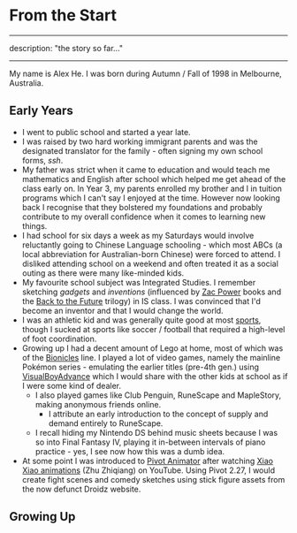 # From the Start

---

description: "the story so far..."

---

My name is Alex He. I was born during Autumn / Fall of 1998 in Melbourne, Australia.

## Early Years

- I went to public school and started a year late.
- I was raised by two hard working immigrant parents and was the designated translator for the family - often signing my own school forms, _ssh_.
- My father was strict when it came to education and would teach me mathematics and English after school which helped me get ahead of the class early on. In Year 3, my parents enrolled my brother and I in tuition programs which I can't say I enjoyed at the time. However now looking back I recognise that they bolstered my foundations and probably contribute to my overall confidence when it comes to learning new things.
- I had school for six days a week as my Saturdays would involve reluctantly going to Chinese Language schooling - which most ABCs (a local abbreviation for Australian-born Chinese) were forced to attend. I disliked attending school on a weekend and often treated it as a social outing as there were many like-minded kids.
- My favourite school subject was Integrated Studies. I remember sketching _gadgets_ and _inventions_ (influenced by [Zac Power](https://www.goodreads.com/series/61701-zac-power-classic) books and the [Back to the Future](https://www.imdb.com/title/tt0088763/) trilogy) in IS class. I was convinced that I'd become an inventor and that I would change the world.
- I was an athletic kid and was generally quite good at most [sports](../sports/sports.md), though I sucked at sports like soccer / football that required a high-level of foot coordination.
- Growing up I had a decent amount of Lego at home, most of which was of the [Bionicles](https://www.ebay.com.au/b/LEGO-Bionicle-Complete-Sets-Packs/19006/bn_7013688011?mkevt=1&mkcid=1&mkrid=705-53470-19255-0&campid=5338596835&customid=&toolid=10001) line. I played a lot of video games, namely the mainline Pokémon series - emulating the earlier titles (pre-4th gen.) using [VisualBoyAdvance](https://emulation.gametechwiki.com/index.php/VisualBoyAdvance) which I would share with the other kids at school as if I were some kind of dealer.
  - I also played games like Club Penguin, RuneScape and MapleStory, making anonymous friends online.
    - I attribute an early introduction to the concept of supply and demand entirely to RuneScape.
  - I recall hiding my Nintendo DS behind music sheets because I was so into Final Fantasy IV, playing it in-between intervals of piano practice - yes, I see now how this was a dumb idea.
- At some point I was introduced to [Pivot Animator](https://www.pivotanimator.net/Download.php) after watching [Xiao Xiao animations](https://www.youtube.com/watch?v=eplAQ3fEr8M) (Zhu Zhiqiang) on YouTube. Using Pivot 2.27, I would create fight scenes and comedy sketches using stick figure assets from the now defunct Droidz website.

## Growing Up
